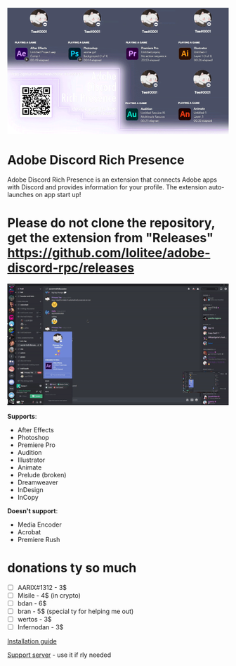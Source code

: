 ![](demo/demo.gif)
# Adobe Discord Rich Presence

Adobe Discord Rich Presence is an extension that connects Adobe apps with Discord and provides information for your profile. The extension auto-launches on app start up!

# Please do not clone the repository, get the extension from "Releases" https://github.com/lolitee/adobe-discord-rpc/releases

![](demo/preview.gif)

**Supports**:
- After Effects
- Photoshop
- Premiere Pro
- Audition
- Illustrator
- Animate 
- Prelude (broken)
- Dreamweaver 
- InDesign
- InCopy

**Doesn't support**:
- Media Encoder
- Acrobat
- Premiere Rush

# donations ty so much
- [ ] AARIX#1312 - 3$
- [ ] Misile - 4$ (in crypto)
- [ ] bdan - 6$ 
- [ ] bran - 5$ (special ty for helping me out)
- [ ] wertos - 3$
- [ ] Infernodan - 3$ 

[Installation guide](https://github.com/lolitee/adobe-discord-rpc/blob/master/GUIDE.md)

[Support server](https://discord.gg/RGtxbuFtzb) - use it if rly needed
